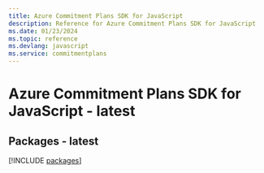 ```yaml
---
title: Azure Commitment Plans SDK for JavaScript
description: Reference for Azure Commitment Plans SDK for JavaScript
ms.date: 01/23/2024
ms.topic: reference
ms.devlang: javascript
ms.service: commitmentplans
---
```

# Azure Commitment Plans SDK for JavaScript - latest
## Packages - latest
[!INCLUDE [packages](commitment-plans-index.md)]